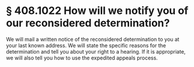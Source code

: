 # § 408.1022   How will we notify you of our reconsidered determination?

We will mail a written notice of the reconsidered determination to you at your last known address. We will state the specific reasons for the determination and tell you about your right to a hearing. If it is appropriate, we will also tell you how to use the expedited appeals process.




